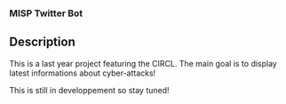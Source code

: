 ### MISP Twitter Bot

## Description

This is a last year project featuring the CIRCL. The main goal is to display latest informations about cyber-attacks!

This is still in developpement so stay tuned!